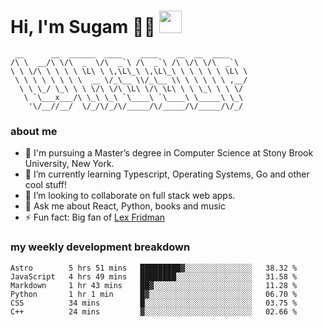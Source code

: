 <h1>
  Hi, I'm Sugam 👨‍💻
  <img src="https://media.giphy.com/media/hvRJCLFzcasrR4ia7z/giphy.gif" width="36px"/>
</h1>

```
 __      __  ______  ____    ____    __  __  ____
/\ \  __/\ \/\  _  \/\  _`\ /\  _`\ /\ \/\ \/\  _`\
\ \ \/\ \ \ \ \ \L\ \ \,\L\_\ \,\L\_\ \ \ \ \ \ \L\ \
 \ \ \ \ \ \ \ \  __ \/_\__ \\/_\__ \\ \ \ \ \ \ ,__/
  \ \ \_/ \_\ \ \ \/\ \/\ \L\ \/\ \L\ \ \ \_\ \ \ \/
   \ `\___x___/\ \_\ \_\ `\____\ `\____\ \_____\ \_\
    '\/__//__/  \/_/\/_/\/_____/\/_____/\/_____/\/_/

```
### about me
- 🏫 I'm pursuing a Master’s degree in Computer Science at Stony Brook University, New York.
- 🌱 I’m currently learning Typescript, Operating Systems, Go and other cool stuff!
- 👯 I’m looking to collaborate on full stack web apps.
- 💬 Ask me about React, Python, books and music
- ⚡ Fun fact: Big fan of [Lex Fridman](https://twitter.com/lexfridman)

<!-- - 📫 How to reach me: ... -->
<!-- - 😄 Pronouns: ... -->


### my weekly development breakdown
<!--START_SECTION:waka-->

```text
Astro        5 hrs 51 mins   █████████▓░░░░░░░░░░░░░░░   38.32 %
JavaScript   4 hrs 49 mins   ████████░░░░░░░░░░░░░░░░░   31.58 %
Markdown     1 hr 43 mins    ██▓░░░░░░░░░░░░░░░░░░░░░░   11.28 %
Python       1 hr 1 min      █▓░░░░░░░░░░░░░░░░░░░░░░░   06.70 %
CSS          34 mins         █░░░░░░░░░░░░░░░░░░░░░░░░   03.75 %
C++          24 mins         ▓░░░░░░░░░░░░░░░░░░░░░░░░   02.66 %
```

<!--END_SECTION:waka-->

